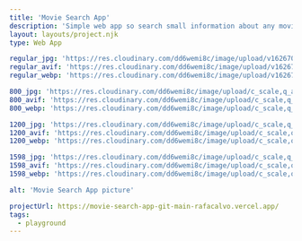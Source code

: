 ```yaml
---
title: 'Movie Search App'
description: 'Simple web app so search small information about any movie you are interested'
layout: layouts/project.njk
type: Web App

regular_jpg: 'https://res.cloudinary.com/dd6wemi8c/image/upload/v1626702435/portfolio/movie-search_iijmry.jpg'
regular_avif: 'https://res.cloudinary.com/dd6wemi8c/image/upload/v1626702435/portfolio/movie-search_iijmry.avif'
regular_webp: 'https://res.cloudinary.com/dd6wemi8c/image/upload/v1626702435/portfolio/movie-search_iijmry.webp'

800_jpg: 'https://res.cloudinary.com/dd6wemi8c/image/upload/c_scale,q_auto,w_800/v1626702435/portfolio/movie-search_iijmry.jpg'
800_avif: 'https://res.cloudinary.com/dd6wemi8c/image/upload/c_scale,q_auto,w_800/v1626702435/portfolio/movie-search_iijmry.avif'
800_webp: 'https://res.cloudinary.com/dd6wemi8c/image/upload/c_scale,q_auto,w_800/v1626702435/portfolio/movie-search_iijmry.webp'

1200_jpg: 'https://res.cloudinary.com/dd6wemi8c/image/upload/c_scale,q_auto,w_1200/v1626702435/portfolio/movie-search_iijmry.jpg'
1200_avif: 'https://res.cloudinary.com/dd6wemi8c/image/upload/c_scale,q_auto,w_1200/v1626305694/portfolio/fitness-platoon_vmyuem'
1200_webp: 'https://res.cloudinary.com/dd6wemi8c/image/upload/c_scale,q_auto,w_1200/v1626702435/portfolio/movie-search_iijmry.webp'

1598_jpg: 'https://res.cloudinary.com/dd6wemi8c/image/upload/c_scale,q_auto,w_1598/v1626702435/portfolio/movie-search_iijmry.jpg'
1598_avif: 'https://res.cloudinary.com/dd6wemi8c/image/upload/c_scale,q_auto,w_1598/v1626702435/portfolio/movie-search_iijmry.avif'
1598_webp: 'https://res.cloudinary.com/dd6wemi8c/image/upload/c_scale,q_auto,w_1598/v1626702435/portfolio/movie-search_iijmry.webp'

alt: 'Movie Search App picture'

projectUrl: https://movie-search-app-git-main-rafacalvo.vercel.app/
tags:
  - playground
---
```

